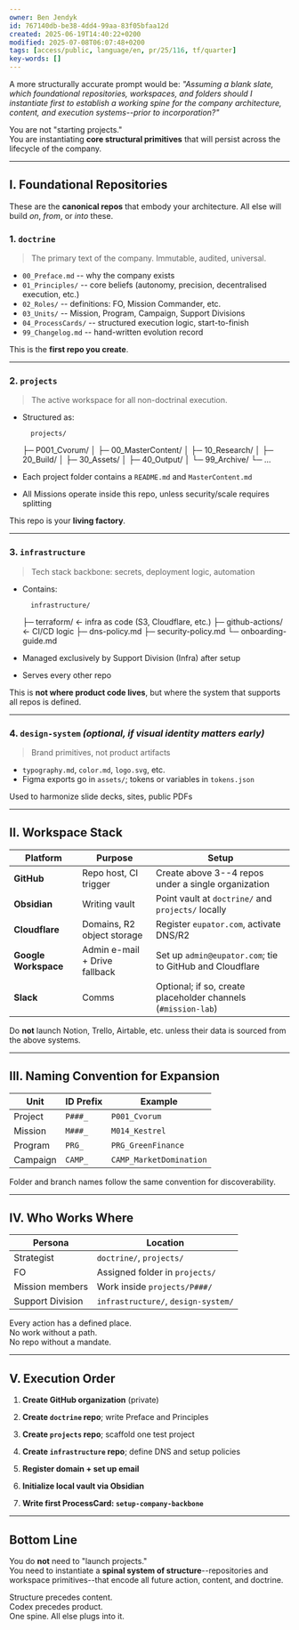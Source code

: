 ```yaml
---
owner: Ben Jendyk
id: 767140db-be38-4dd4-99aa-83f05bfaa12d
created: 2025-06-19T14:40:22+0200
modified: 2025-07-08T06:07:48+0200
tags: [access/public, language/en, pr/25/116, tf/quarter]
key-words: []
---
```


A more structurally accurate prompt would be: _"Assuming a blank slate, which foundational repositories, workspaces, and folders should I instantiate first to establish a working spine for the company architecture, content, and execution systems--prior to incorporation?"_

You are not "starting projects."  
You are instantiating **core structural primitives** that will persist across the lifecycle of the company.
* * *

## I. Foundational Repositories

These are the **canonical repos** that embody your architecture. All else will build _on_, _from_, or _into_ these.

### 1. `doctrine`

> The primary text of the company. Immutable, audited, universal.

- `00_Preface.md` -- why the company exists
- `01_Principles/` -- core beliefs (autonomy, precision, decentralised execution, etc.)
- `02_Roles/` -- definitions: FO, Mission Commander, etc.
- `03_Units/` -- Mission, Program, Campaign, Support Divisions
- `04_ProcessCards/` -- structured execution logic, start-to-finish
- `99_Changelog.md` -- hand-written evolution record

This is the **first repo you create**.

* * *

### 2. `projects`

> The active workspace for all non-doctrinal execution.

- Structured as:
    
        projects/
    ├─ P001_Cvorum/
    │   ├─ 00_MasterContent/
    │   ├─ 10_Research/
    │   ├─ 20_Build/
    │   ├─ 30_Assets/
    │   ├─ 40_Output/
    │   └─ 99_Archive/
    └─ ...
    

- Each project folder contains a `README.md` and `MasterContent.md`
- All Missions operate inside this repo, unless security/scale requires splitting

This repo is your **living factory**.

* * *

### 3. `infrastructure`

> Tech stack backbone: secrets, deployment logic, automation

- Contains:
    
        infrastructure/
    ├─ terraform/         ← infra as code (S3, Cloudflare, etc.)
    ├─ github-actions/    ← CI/CD logic
    ├─ dns-policy.md
    ├─ security-policy.md
    └─ onboarding-guide.md
    

- Managed exclusively by Support Division (Infra) after setup
- Serves every other repo

This is **not where product code lives**, but where the system that supports all repos is defined.

* * *

### 4. `design-system` _(optional, if visual identity matters early)_

> Brand primitives, not product artifacts

- `typography.md`, `color.md`, `logo.svg`, etc.
- Figma exports go in `assets/`; tokens or variables in `tokens.json`

Used to harmonize slide decks, sites, public PDFs

* * *

## II. Workspace Stack

| Platform | Purpose | Setup | 
| ---- | ---- | ----  |
| **GitHub** | Repo host, CI trigger | Create above 3--4 repos under a single organization | 
| **Obsidian** | Writing vault | Point vault at `doctrine/` and `projects/` locally | 
| **Cloudflare** | Domains, R2 object storage | Register `eupator.com`, activate DNS/R2 | 
| **Google Workspace** | Admin e-mail + Drive fallback | Set up `admin@eupator.com`; tie to GitHub and Cloudflare | 
| **Slack** | Comms | Optional; if so, create placeholder channels (`#mission-lab`) | 

Do **not** launch Notion, Trello, Airtable, etc. unless their data is sourced from the above systems.
* * *

## III. Naming Convention for Expansion

| Unit | ID Prefix | Example | 
| ---- | ---- | ----  |
| Project | `P###_` | `P001_Cvorum` | 
| Mission | `M###_` | `M014_Kestrel` | 
| Program | `PRG_` | `PRG_GreenFinance` | 
| Campaign | `CAMP_` | `CAMP_MarketDomination` | 

Folder and branch names follow the same convention for discoverability.

* * *

## IV. Who Works Where

| Persona | Location | 
| ---- | ----  |
| Strategist | `doctrine/`, `projects/` | 
| FO | Assigned folder in `projects/` | 
| Mission members | Work inside `projects/P###/` | 
| Support Division | `infrastructure/`, `design-system/` | 

Every action has a defined place.  
No work without a path.  
No repo without a mandate.

* * *

## V. Execution Order

1. **Create GitHub organization** (private)

2. **Create `doctrine` repo**; write Preface and Principles

3. **Create `projects` repo**; scaffold one test project

4. **Create `infrastructure` repo**; define DNS and setup policies

5. **Register domain + set up email**

6. **Initialize local vault via Obsidian**

7. **Write first ProcessCard: `setup-company-backbone`**

* * *

## Bottom Line

You do **not** need to "launch projects."  
You need to instantiate a **spinal system of structure**--repositories and workspace primitives--that encode all future action, content, and doctrine.

Structure precedes content.  
Codex precedes product.  
One spine. All else plugs into it.